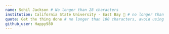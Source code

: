```yaml
---
name: Sohil Jackson # No longer than 28 characters
institution: California State University - East Bay 🚩 # no longer than 58 characters
quote: Get the thing done # no longer than 100 characters, avoid using quotes(") to guarantee the format remains the same.
github_user: Happy980
---
```

